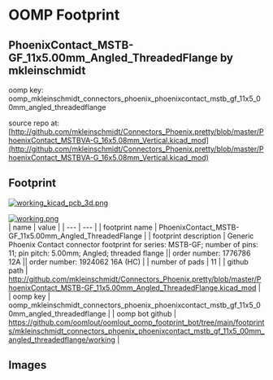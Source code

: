 # OOMP Footprint  
## PhoenixContact_MSTB-GF_11x5.00mm_Angled_ThreadedFlange  by mkleinschmidt  
  
oomp key: oomp_mkleinschmidt_connectors_phoenix_phoenixcontact_mstb_gf_11x5_00mm_angled_threadedflange  
  
source repo at: [http://github.com/mkleinschmidt/Connectors_Phoenix.pretty/blob/master/PhoenixContact_MSTBVA-G_16x5.08mm_Vertical.kicad_mod](http://github.com/mkleinschmidt/Connectors_Phoenix.pretty/blob/master/PhoenixContact_MSTBVA-G_16x5.08mm_Vertical.kicad_mod)  
## Footprint  
  
[![working_kicad_pcb_3d.png](working_kicad_pcb_3d_600.png)](working_kicad_pcb_3d.png)  
  
[![working.png](working_600.png)](working.png)  
| name | value | 
| --- | --- | 
| footprint name | PhoenixContact_MSTB-GF_11x5.00mm_Angled_ThreadedFlange | 
| footprint description | Generic Phoenix Contact connector footprint for series: MSTB-GF; number of pins: 11; pin pitch: 5.00mm; Angled; threaded flange || order number: 1776786 12A || order number: 1924062 16A (HC) | 
| number of pads | 11 | 
| github path | http://github.com/mkleinschmidt/Connectors_Phoenix.pretty/blob/master/PhoenixContact_MSTB-GF_11x5.00mm_Angled_ThreadedFlange.kicad_mod | 
| oomp key | oomp_mkleinschmidt_connectors_phoenix_phoenixcontact_mstb_gf_11x5_00mm_angled_threadedflange | 
| oomp bot github | https://github.com/oomlout/oomlout_oomp_footprint_bot/tree/main/footprints/mkleinschmidt_connectors_phoenix_phoenixcontact_mstb_gf_11x5_00mm_angled_threadedflange/working | 
## Images  
